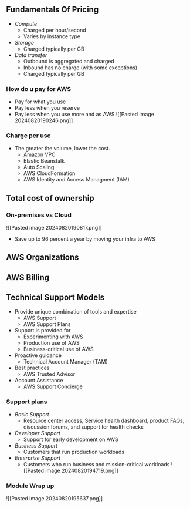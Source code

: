 

## Fundamentals Of Pricing
- *Compute*
	- Charged per hour/second
	- Varies by instance type
- *Storage*
	- Charged typically per GB
- *Data transfer*
	- Outbound is aggregated and charged
	- Inbound has no charge (with some exceptions)
	- Charged typically per GB
### How do u pay for AWS
- Pay for what you use
- Pay less when you reserve
- Pay less when you use more and as AWS
![[Pasted image 20240820190246.png]]

### Charge per use
- The greater the volume, lower the cost.
	- Amazon VPC
	- Elastic Beanstalk
	- Auto Scaling
	- AWS CloudFormation
	- AWS Identity and Access Managment (IAM)
## Total cost of ownership
### On-premises vs Cloud
![[Pasted image 20240820190817.png]]
- Save up to 96 percent a year by moving your infra to AWS
## AWS Organizations
## AWS Billing
## Technical Support Models
- Provide unique combination of tools and expertise
	- AWS Support
	- AWS Support Plans
- Support is provided for
	- Experimenting with AWS
	- Production use of AWS
	- Business-critical use of AWS
- Proactive guidance
	- Technical Account Manager (TAM)
- Best practices
	- AWS Trusted Advisor
- Account Assistance
	- AWS Support Concierge
### Support plans
- *Basic Support*
	- Resource center access, Service health dashboard, product FAQs, discussion forums, and support for health checks
- *Developer Support*
	- Support for early development on AWS
- *Business Support*
	- Customers that run production workloads
- *Enterprise Support*
	- Customers who run business and mission-critical workloads
![[Pasted image 20240820194719.png]]

### Module Wrap up
![[Pasted image 20240820195637.png]]

